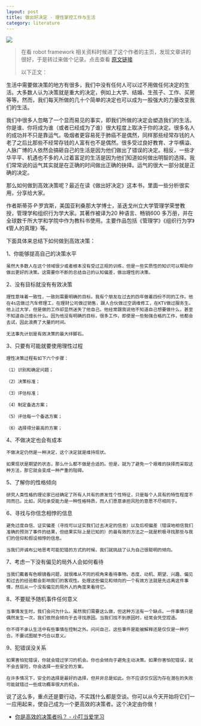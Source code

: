 ```yaml
---
layout: post
title: 做出好决定 - 理性掌控工作与生活
category: literature
---
```


![](https://cdn.kelu.org/blog/2017/03/1729380-e48f514dd09b5a24.jpg)

> 在看 robot framework 相关资料时候进了这个作者的主页，发现文章讲的很好，于是转过来做个记录。点击查看 [原文链接][1]
>
> 以下正文：

生活中需要做决策的地方有很多，我们中没有任何人可以过不用做任何决定的生活。大多数人认为决策就是重大的决定，例如上大学、结婚、生孩子、工作、买房等等。然而，我们每天所做的几十个简单的决定也可以成为一股强大的力量改变我们的生活。

我们中很多人忽略了一个显而易见的事实，即我们所做的决定会塑造我们的生活。你是谁、你将成为谁（或者已经成为了谁）很大程度上取决于你的决定。很多名人的成功并不只是靠运气。吸烟者更容易死于肺癌不是偶然，同样那些经常存钱的人老了之后比那些不经常存钱的人富有也不是偶然。很多受过良好教育、才华横溢、人脉广博的人依然会搞砸自己的生活是因为他们做出了错误的决定。相反，一些才华平平、机遇也不多的人过着富足的生活是因为他们知道如何做出明智的选择。我们常常说的运气其实就是在正确的时间做出正确的抉择。运气的很大一部分就是正确的决定。

那么如何做到高效决策呢？最近在读《做出好决定》这本书，里面一些分析很实用，分享给大家。

作者斯蒂芬·P·罗宾斯，美国亚利桑那大学博士，圣迭戈州立大学管理学荣誉教授，管理学和组织行为学大家。其著作被译为20 种语言、畅销600 多万册，并在全球数千所大学和学院中作为教科书使用。主要作品包括《管理学》《组织行为学》《管人的真理》等。

下面具体来总结下如何做到高效决策：

1、你能够提高自己的决策水平

    虽然大多数人在这个领域很少或者根本没有受过正规的训练，但是一些实质性的知识可以帮助你做出更好的决策。这需要你不断的总结自己的认知偏差，做出理性的决策。

2、没有目标就没有有效决策

    理性意味着一致性，一致则需要明确的目标。我有个朋友在过去的四年做着四份不同的工作。他在4s店做过汽车修理工，在理财公司做过销售，跟人合伙做过空调维修工，在KTV做过服务生。他上过大学，但是做的工作却显然迷失了他自己。他经常跟我说他不知道自己想要做什么，甚至不知道自己擅长什么。因为他没有明确的目标，很多工作，即使是一些勉强合格的工作，他都会去试，因此浪费了大量的时间。
    
    无法事先计划是有效决策的最大绊脚石。

3、只要有可能就要使用理性过程

    理性决策过程有如下六个步骤：
    
    （1）识别和确定问题；
    
    （2）决策标准；
    
    （3）评估标准；
    
    （4）制定备选方案；
    
    （5）评估每一个备选方案；
    
    （6）选择得分最高的方案；

4、不做决定也会有成本

    不做决定仍然是一种决定，这个决定就是维持现状。
    
    如果现状是期望的状态，那么什么都不做是合适的。但是，就为了避免一个艰难的抉择而采取这种方法，那它就会变成一种严重的阻碍。

5、了解你的性格倾向

    研究人类性格的理论家已经确定了所有人共有的原发性个性特征，只是每个人具有的特性程度不同而已。比如，风险承受能力是一种性格特质，而人们愿意承担风险的意愿不尽相同于。

6、寻找与你信念相悖的信息

    避免过度自信、证实偏差（寻找可以证实我们过去决定的信息）以及后视偏差（错误地相信我们准确的预测了事件的结果，但结果实际上是已知的）的最有效的方法之一就是积极寻找那些与我们的信仰和假设相悖的信息。
    
    当我们开诚布公地思考可能犯错的方式的时候，我们就挑战了认为自己很聪明的倾向。

7、考虑一下没有偏见的局外人会如何看待

    当我们戴着有色眼镜看问题，就很难从不同的视角来看待事物。态度、动机、期望、兴趣、偏见和过去的经验都会影响我们的客观性。处理这些偏见和倾向的一个有效方法就是先远离这件事情，然后从一个没有偏见的局外人的角度来看待它。

8、不要赋予随机事件任何意义

    当事情发生时，我们会问为什么。虽然我们需要这么做，但这种方法有一个缺点。一件事情只是偶然发生一次，我们依然会倾向于去寻找原因。当我们找不到原因时，经常会凭空捏造。
    
    你不得不承认生活中有些事情在控制之外。问问自己，这些事件是能被解释还是仅仅是一种巧合。不要试图赋予巧合以意义。

9、犯错误没关系

    如果害怕犯错误，你就会错过学习的机会。你也会倾向于避免主动决策。如果你害怕犯错误，就不会去冒险，你会选择一些安全的方案。
    
    在许多情况下，安全的选择是最好的选择，但并非总是如此。你不应该仅仅因为存在潜在的失败可能就错过一些成功概率很大的机会。

说了这么多，重点还是要行动，不实践什么都是空谈。你可以从今天开始将它们一一应用起来，使自己成为一个更高效的决策者。这个决定由你做！

* [你是高效的决策者吗？ - 小叮当爱学习](1)

[1]: http://www.jianshu.com/p/ecf16475bdf8
